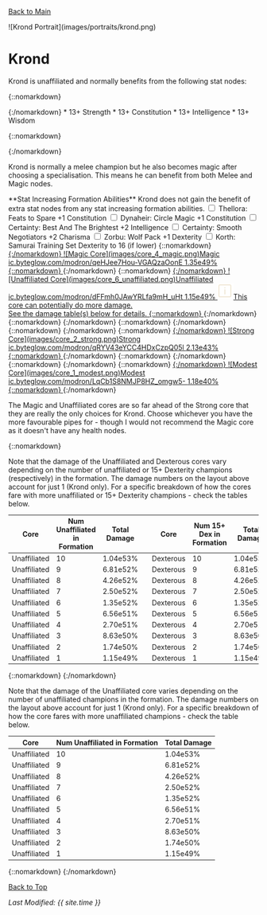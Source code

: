 [Back to Main](index.md)

<span id="krond">
![Krond Portrait](images/portraits/krond.png)
</span>

# Krond

<span class="champIntro">Krond is unaffiliated and normally benefits from the following stat nodes:</span>

{::nomarkdown}
<div id="champStats">
{:/nomarkdown}
* 13+ Strength
* 13+ Constitution
* 13+ Intelligence
* 13+ Wisdom

{::nomarkdown}
</div>
{:/nomarkdown}


<span class="champIntro">Krond is normally a melee champion but he also becomes magic after choosing a specialisation. This means he can benefit from both Melee and Magic nodes.</span>

<span class="modronColumn">
    <span class="buffboxCol" id="buffbox">
        <span class="buffboxRowHeader">**Stat Increasing Formation Abilities**</span>
        <span class="buffboxRow" id="buffboxNone">
            <span class="buffboxRowCol">
                <span class="buffboxRowNone">
                    Krond does not gain the benefit of extra stat nodes from any stat increasing formation abilities.
                </span>
            </span>
        </span>
        <span class="buffboxRow" id="buffboxFeats to Spare">
            <span class="buffboxRowCol">
                <span class="buffboxRowCheck">
                    <input type="checkbox" name="1" id="Feats to Spare" value="Feats to Spare">
                    <label for="Feats to Spare">Thellora: Feats to Spare</label>
                </span>
            <span class="buffboxRowContent">
                +1 Constitution
            </span>
            </span>
        </span>
        <span class="buffboxRow" id="buffboxCircle Magic">
            <span class="buffboxRowCol">
                <span class="buffboxRowCheck">
                    <input type="checkbox" name="3" id="Circle Magic" value="Circle Magic">
                    <label for="Circle Magic">Dynaheir: Circle Magic</label>
                </span>
            <span class="buffboxRowContent">
                +1 Constitution
            </span>
            </span>
        </span>
        <span class="buffboxRow" id="buffboxBest And The Brightest">
            <span class="buffboxRowCol">
                <span class="buffboxRowRadio">
                    <input type="checkbox" name="5" id="Best And The Brightest" value="Best And The Brightest">
                    <label for="Best And The Brightest">Certainty: Best And The Brightest</label>
                </span>
            <span class="buffboxRowContent">
                +2 Intelligence
            </span>
            </span>
        </span>
        <span class="buffboxRow" id="buffboxSmooth Negotiators">
            <span class="buffboxRowCol">
                <span class="buffboxRowRadio">
                    <input type="checkbox" name="5" id="Smooth Negotiators" value="Smooth Negotiators">
                    <label for="Smooth Negotiators">Certainty: Smooth Negotiators</label>
                </span>
            <span class="buffboxRowContent">
                +2 Charisma
            </span>
            </span>
        </span>
        <span class="buffboxRow" id="buffboxWolf Pack">
            <span class="buffboxRowCol">
                <span class="buffboxRowCheck">
                    <input type="checkbox" name="12" id="Wolf Pack" value="Wolf Pack">
                    <label for="Wolf Pack">Zorbu: Wolf Pack</label>
                </span>
            <span class="buffboxRowContent">
                +1 Dexterity
            </span>
            </span>
        </span>
        <span class="buffboxRow" id="buffboxSamurai Training">
            <span class="buffboxRowCol">
                <span class="buffboxRowCheck">
                    <input type="checkbox" name="2" id="Samurai Training" value="Samurai Training">
                    <label for="Samurai Training">Korth: Samurai Training</label>
                </span>
            <span class="buffboxRowContent">
                Set Dexterity to 16 (if lower)
            </span>
            </span>
        </span>
    </span>
{::nomarkdown}
    <a href="https://ic.byteglow.com/modron/qeHJee7Hou-VGAQzaOonE" target="_blank" data-core-id="4" data-buffs="">
{:/nomarkdown}
    <span class="modronRow">
        <span class="modronIconFull">
            ![Magic Core](images/core_4_magic.png)Magic
        </span>
        <span class="modronLink">
            ic.byteglow.com/modron/qeHJee7Hou-VGAQzaOonE
        </span>
        <span class="modronDamage">
            1.35e49%
        </span>
    </span>
{::nomarkdown}
    </a>
{:/nomarkdown}
{::nomarkdown}
    <a href="https://ic.byteglow.com/modron/dFFmh0JAwYRLfa9mH_uHt" target="_blank" data-core-id="6" data-buffs="">
{:/nomarkdown}
    <span class="modronRow">
        <span class="modronIconFull">
            ![Unaffiliated Core](images/core_6_unaffiliated.png)Unaffiliated
        </span>
        <span class="modronLink">
            ic.byteglow.com/modron/dFFmh0JAwYRLfa9mH_uHt
        </span>
        <span class="modronDamage">
            1.15e49%
        </span>
        <span class="modronVariable">
            <img src="images/info.png" alt="Variable Damage Information Tooltip Icon"><span class="modronVariableTooltipContents">This core can potentially do more damage.<br>See the damage table(s) below for details.</span>
        </span>
    </span>
{::nomarkdown}
    </a>
{:/nomarkdown}
{::nomarkdown}
    <a href="https://ic.byteglow.com/modron/7114GoDxPsVq9PvgtiUYx" target="_blank" data-core-id="7" data-buffs="Samurai Training" hidden>
{:/nomarkdown}
    <span class="modronRow">
        <span class="modronIconFull">
            ![Dexterous Core](images/core_7_dexterous.png)Dexterous
        </span>
        <span class="modronLink">
            ic.byteglow.com/modron/7114GoDxPsVq9PvgtiUYx
        </span>
        <span class="modronDamageBuffed">
            1.15e49%
        </span>
        <span class="modronVariable">
            <img src="images/info.png" alt="Variable Damage Information Tooltip Icon"><span class="modronVariableTooltipContents">This core can potentially do more damage.<br>See the damage table(s) below for details.</span>
        </span>
    </span>
{::nomarkdown}
    </a>
{:/nomarkdown}
{::nomarkdown}
    <a href="https://ic.byteglow.com/modron/b27B4yn_RIckxkXk_vYIp" target="_blank" data-core-id="2" data-buffs="Samurai Training" hidden>
{:/nomarkdown}
    <span class="modronRow">
        <span class="modronIconFull">
            ![Strong Core](images/core_2_strong.png)Strong
        </span>
        <span class="modronLink">
            ic.byteglow.com/modron/b27B4yn_RIckxkXk_vYIp
        </span>
        <span class="modronDamageBuffed">
            3.09e45%
        </span>
    </span>
{::nomarkdown}
    </a>
{:/nomarkdown}
{::nomarkdown}
    <a href="https://ic.byteglow.com/modron/b27B4yn_RIckxkXk_vYIp" target="_blank" data-core-id="2" data-buffs="Wolf Pack" hidden>
{:/nomarkdown}
    <span class="modronRow">
        <span class="modronIconFull">
            ![Strong Core](images/core_2_strong.png)Strong
        </span>
        <span class="modronLink">
            ic.byteglow.com/modron/b27B4yn_RIckxkXk_vYIp
        </span>
        <span class="modronDamageBuffed">
            3.09e45%
        </span>
    </span>
{::nomarkdown}
    </a>
{:/nomarkdown}
{::nomarkdown}
    <a href="https://ic.byteglow.com/modron/qRYV43eYCC4HDxCzpQ05l" target="_blank" data-core-id="2" data-buffs="">
{:/nomarkdown}
    <span class="modronRow">
        <span class="modronIconFull">
            ![Strong Core](images/core_2_strong.png)Strong
        </span>
        <span class="modronLink">
            ic.byteglow.com/modron/qRYV43eYCC4HDxCzpQ05l
        </span>
        <span class="modronDamage">
            2.13e43%
        </span>
    </span>
{::nomarkdown}
    </a>
{:/nomarkdown}
{::nomarkdown}
    <a href="https://ic.byteglow.com/modron/_m6XZ-qfY25-S8QZrLXD-" target="_blank" data-core-id="1" data-buffs="Samurai Training" hidden>
{:/nomarkdown}
    <span class="modronRow">
        <span class="modronIconFull">
            ![Modest Core](images/core_1_modest.png)Modest
        </span>
        <span class="modronLink">
            ic.byteglow.com/modron/_m6XZ-qfY25-S8QZrLXD-
        </span>
        <span class="modronDamageBuffed">
            1.71e42%
        </span>
    </span>
{::nomarkdown}
    </a>
{:/nomarkdown}
{::nomarkdown}
    <a href="https://ic.byteglow.com/modron/_m6XZ-qfY25-S8QZrLXD-" target="_blank" data-core-id="1" data-buffs="Wolf Pack" hidden>
{:/nomarkdown}
    <span class="modronRow">
        <span class="modronIconFull">
            ![Modest Core](images/core_1_modest.png)Modest
        </span>
        <span class="modronLink">
            ic.byteglow.com/modron/_m6XZ-qfY25-S8QZrLXD-
        </span>
        <span class="modronDamageBuffed">
            1.71e42%
        </span>
    </span>
{::nomarkdown}
    </a>
{:/nomarkdown}
{::nomarkdown}
    <a href="https://ic.byteglow.com/modron/LqCb1S8NMJP8HZ_omgw5-" target="_blank" data-core-id="1" data-buffs="">
{:/nomarkdown}
    <span class="modronRow">
        <span class="modronIconFull">
            ![Modest Core](images/core_1_modest.png)Modest
        </span>
        <span class="modronLink">
            ic.byteglow.com/modron/LqCb1S8NMJP8HZ_omgw5-
        </span>
        <span class="modronDamage">
            1.18e40%
        </span>
    </span>
{::nomarkdown}
    </a>
{:/nomarkdown}
</span>

The Magic and Unaffiliated cores are so far ahead of the Strong core that they are really the only choices for Krond. Choose whichever you have the more favourable pipes for - though I would not recommend the Magic core as it doesn't have any health nodes.

{::nomarkdown}
<span id="mixedUnaffDexTable" hidden>
{:/nomarkdown}


Note that the damage of the Unaffiliated and Dexterous cores vary depending on the number of unaffiliated or 15+ Dexterity champions (respectively) in the formation. The damage numbers on the layout above account for just 1 (Krond only). For a specific breakdown of how the cores fare with more unaffiliated or 15+ Dexterity champions - check the tables below.

| Core | Num Unaffiliated in Formation | Total Damage | | Core | Num 15+ Dex in Formation | Total Damage |
|---|---|---|---|---|---|---|
| Unaffiliated | 10 | 1.04e53% | | Dexterous | 10 | 1.04e53% |
| Unaffiliated | 9 | 6.81e52% | | Dexterous | 9 | 6.81e52% |
| Unaffiliated | 8 | 4.26e52% | | Dexterous | 8 | 4.26e52% |
| Unaffiliated | 7 | 2.50e52% | | Dexterous | 7 | 2.50e52% |
| Unaffiliated | 6 | 1.35e52% | | Dexterous | 6 | 1.35e52% |
| Unaffiliated | 5 | 6.56e51% | | Dexterous | 5 | 6.56e51% |
| Unaffiliated | 4 | 2.70e51% | | Dexterous | 4 | 2.70e51% |
| Unaffiliated | 3 | 8.63e50% | | Dexterous | 3 | 8.63e50% |
| Unaffiliated | 2 | 1.74e50% | | Dexterous | 2 | 1.74e50% |
| Unaffiliated | 1 | 1.15e49% | | Dexterous | 1 | 1.15e49% |

{::nomarkdown}
</span><span id="unaffTable">
{:/nomarkdown}


Note that the damage of the Unaffiliated core varies depending on the number of unaffiliated champions in the formation. The damage numbers on the layout above account for just 1 (Krond only). For a specific breakdown of how the core fares with more unaffiliated champions - check the table below.

| Core | Num Unaffiliated in Formation | Total Damage |
|---|---|---|
| Unaffiliated | 10 | 1.04e53% |
| Unaffiliated | 9 | 6.81e52% |
| Unaffiliated | 8 | 4.26e52% |
| Unaffiliated | 7 | 2.50e52% |
| Unaffiliated | 6 | 1.35e52% |
| Unaffiliated | 5 | 6.56e51% |
| Unaffiliated | 4 | 2.70e51% |
| Unaffiliated | 3 | 8.63e50% |
| Unaffiliated | 2 | 1.74e50% |
| Unaffiliated | 1 | 1.15e49% |

{::nomarkdown}
</span>
{:/nomarkdown}


[Back to Top](#top)

*Last Modified: {{ site.time }}*
<script type="text/javascript" src="scripts/champion.js"></script>